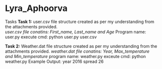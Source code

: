 # Lyra_Aphoorva
Tasks
**Task 1:**
user.csv file structure created as per my understanding from the attachments provided.  
  _user.csv file conatins:_
    _First_name, Last_name and Age_
Program name: user.py
execute cmd: python user.py user.csv



**Task 2:**
Weather.dat file structure created as per my understanding from the attachments provided.
 _weather.dat file conatins:_
    _Year, Max_temperature and Min_temperature_
program name: weather.py
exceute cmd: python weather.py
Example Output: year 2016 
                spread 26
    
